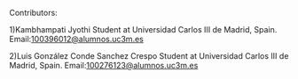 Contributors:

1)Kambhampati Jyothi
  Student at Universidad Carlos III de Madrid, Spain.
  Email:100396012@alumnos.uc3m.es

2)Luis González Conde Sanchez Crespo
  Student at Universidad Carlos III de Madrid, Spain.
  Email:100276123@alumnos.uc3m.es
  
